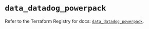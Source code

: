 # `data_datadog_powerpack`

Refer to the Terraform Registry for docs: [`data_datadog_powerpack`](https://registry.terraform.io/providers/datadog/datadog/3.70.0/docs/data-sources/powerpack).
